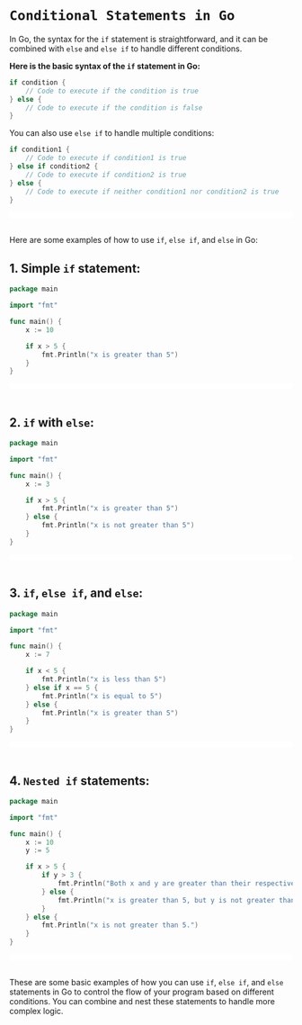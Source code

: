 # `Conditional Statements in Go`

In Go, the syntax for the `if` statement is straightforward, and it can be combined with `else` and `else if` to handle different conditions. 

**Here is the basic syntax of the `if` statement in Go:**

```go
if condition {
    // Code to execute if the condition is true
} else {
    // Code to execute if the condition is false
}
```

You can also use `else if` to handle multiple conditions:

```go
if condition1 {
    // Code to execute if condition1 is true
} else if condition2 {
    // Code to execute if condition2 is true
} else {
    // Code to execute if neither condition1 nor condition2 is true
}
```

<div style="border: 5px solid white;"></div>
<br>

Here are some examples of how to use `if`, `else if`, and `else` in Go:

## 1. Simple `if` statement:

```go
package main

import "fmt"

func main() {
    x := 10

    if x > 5 {
        fmt.Println("x is greater than 5")
    }
}
```

<div style="border: 5px solid white;"></div>
<br>

## 2. `if` with `else`:

```go
package main

import "fmt"

func main() {
    x := 3

    if x > 5 {
        fmt.Println("x is greater than 5")
    } else {
        fmt.Println("x is not greater than 5")
    }
}
```

<div style="border: 5px solid white;"></div>
<br>

## 3. `if`, `else if`, and `else`:

```go
package main

import "fmt"

func main() {
    x := 7

    if x < 5 {
        fmt.Println("x is less than 5")
    } else if x == 5 {
        fmt.Println("x is equal to 5")
    } else {
        fmt.Println("x is greater than 5")
    }
}
```
<div style="border: 5px solid white;"></div>
<br>

## 4. `Nested if` statements:

```go
package main

import "fmt"

func main() {
    x := 10
    y := 5

    if x > 5 {
        if y > 3 {
            fmt.Println("Both x and y are greater than their respective thresholds.")
        } else {
            fmt.Println("x is greater than 5, but y is not greater than 3.")
        }
    } else {
        fmt.Println("x is not greater than 5.")
    }
}
```
<div style="border: 5px solid white;"></div>
<br>

These are some basic examples of how you can use `if`, `else if`, and `else` statements in Go to control the flow of your program based on different conditions. You can combine and nest these statements to handle more complex logic.
